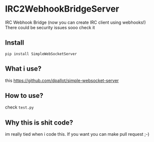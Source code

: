 # IRC2WebhookBridgeServer
IRC Webhook Bridge (now you can create IRC client using webhooks!)
There could be security issues sooo check it

## Install
```
pip install SimpleWebSocketServer
```

## What i use?
this https://github.com/dpallot/simple-websocket-server


## How to use?
check `test.py`

## Why this is shit code?
im really tied when i code this. If you want you can make pull request ;-)
